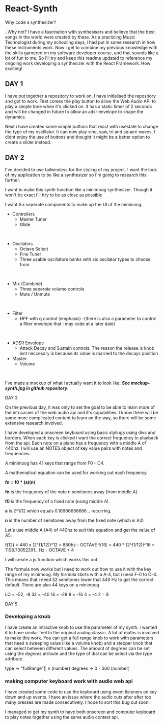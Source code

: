 # React-Synth

Why code a synthesizer?

..Why not? I have a fascination with synthesisers and believe that the best songs in the world were created by these. As a practicing Music Technologist during my schooling days, i had put in some research in how these instruments work. Now i get to combine my previous knowledge with the skills garnered on my software developer course, and that sounds like a lot of fun to me. So i'll try and keep this readme updated to reference my ongoing work developing a synthesizer with the React Framework. How exciting!

## DAY 1

I have put together a repository to work on. I have initialised the repository and got to work. First comes the play button to allow the Web Audio API to play a simple tone when it's clicked on. It has a static timer of 2 seconds and will be changed in future to allow an adsr envelope to shape the dynamics.

Next i have created some simple buttons that react with usestate to change the type of my oscillator. It can now play sine, saw, tri and square waves.
I didnt enjoy the use of buttons and thought it might be a better option to create a slider instead.

## DAY 2

I've decided to use tailwindcss for the styling of my project. I want the look of my application to be like a synthesizer so i'm going to research this further. 

I want to make this synth function like a minimoog synthesizer. Though it won't be exact i'll ttry to be as close as possible

I want Six seperate components to make up the UI of the minimoog.

  - Controllers
    - Master Tuner
    - Glide

<br>

  - Oscilators
    - Octave Select
    - Fine Tuner
    - Three usable oscillators banks with six oscilator types to choose from

<br>

  - Mix (Combine)
    - Three seperate volume controls
    - Mute / Unmute

<br>

  - Filter
    - HPF with q control (emphasis)
    -(there is also a parameter to control a filter envelope that i may code at a later date)

<br>

  - ADSR Envelope
    - Attack Decay and Sustain controls. The reason the release is knob isnt neccesary is because its value is married to the decays position 
  - Master 
    - Volume

<br>

I've made a mockup of what i actually want it to look like. ***See mockup-synth.jpg in github repository***.

DAY 3

On the previous day, it was only to set the goal to be able to learn more of the intricacies of the web audio api and it's capabilities. I know there will be some more complicated content to learn on the way, so there will be some extensive research involved.

I have developed a onscreen keyboard using basic stylings using divs and borders. When each key is clicked i want the correct frequency to playback from the api. Each note on a piano has a frequency with a middle A of 440hz. I will use an NOTES object of key value pairs with notes and frequencies. 

A minimoog has 41 keys that range from F0 - C4.

A mathematical equation can be used for working out each frequency. 

**fn = f0 * (a)(n)**

**fn** is the frequency of the note n semitones away (from middle A).

**f0** is the frequency of a fixed note (using middle A).

**a** is 2^1/12 which equals 0.16666666666... recurring.

**n** is the number of semitones away from the fixed note (which is A4)

Let's use middle A (A4) of 440hz to suit this equation and get the value of A5.

f(12) = 440 x (2^(1/12))^12 = 880hz - OCTAVE
f(16) = 440 * (2^(1/12))^16 = 1108.73052391...Hz - OCTAVE + 4

I will create a js function which works this out.

The formula now works but i need to work out how to use it with the key range of my minimoog. My formula starts with a A-4, but i need F-0 to C-4. This means that i need 52 semitones lower that 440 Hz to get the correct default. There are also 44 keys on a minimoog.

LO = -52, -9
32 = -40
16 = -28
8 = -16
4 = -4
2 = 8

DAY 5

### Developing a knob

I have create an intractive knob to use the parameter of my synth. I wanted it to have similar feel to the original analog classic. A lot of maths is involved to make this work. You can get a full range knob to work with parameters that need a sweeping value (like a volume knob) and a stepper knob that can select between different values. The amount of degrees can be set using the *degrees* atribute and the type of dial can be select via the *type* attribute.

type => "fullRange"|| n (number)
degrees => 0 - 360 (number)

### making computer keyboard work with audio web api

I have created some code to use the keyboard using event listeners  on key down and up events. I have an issue where the audio cuts after after too many presses are made consecutively. I hope to sort this bug out soon.

I managed to get my synth to have both onscreen and computer keyboard to play notes together using the same audio context api.